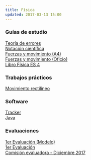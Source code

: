 ```yaml
---
title: Física
updated: 2017-03-13 15:00
---
```


### Guías de estudio
<i class="fa fa-file-pdf-o" aria-hidden="true"></i>  [Teoría de errores](../docs/itel/2017/fisica/TeoriaErrores.pdf)<br />
<i class="fa fa-file-pdf-o" aria-hidden="true"></i>  [Notación científica](../docs/itel/2017/fisica/NotacionCientifica.pdf)<br />
<i class="fa fa-file-pdf-o" aria-hidden="true"></i>  [Fuerzas y movimiento (A4)](../docs/itel/2017/fisica/fisica_guia_1_a4.pdf)<br />
<i class="fa fa-file-pdf-o" aria-hidden="true"></i>  [Fuerzas y movimiento (Oficio)](../docs/itel/2017/fisica/fisica_guia_1_oficio_2x1.pdf)<br />
<i class="fa fa-file-pdf-o" aria-hidden="true"></i>  [Libro Física ES 4](https://drive.google.com/drive/folders/1K1epDZpYi85nEsb-zKDSMTn4aOzFzLXa?usp=sharing)

### Trabajos prácticos
<i class="fa fa-file-pdf-o" aria-hidden="true"></i>  [Movimiento rectilíneo](../docs/itel/2017/fisica/2017_fisica_practica_movimiento_lineal.pdf)<br />

### Software
<i class="fa fa-globe" aria-hidden="true"></i>  [Tracker](http://physlets.org/tracker)<br />
<i class="fa fa-globe" aria-hidden="true"></i>  [Java](https://www.java.com/es/download/manual.jsp)<br />


### Evaluaciones
<i class="fa fa-file-pdf-o" aria-hidden="true"></i>  [1er Evaluación (Modelo)](../docs/itel/2017/fisica/Modelo_1er_Evaluacion.pdf)<br />
<i class="fa fa-file-pdf-o" aria-hidden="true"></i>  [1er Evaluación](../docs/itel/2017/fisica/2017_1er_evaluacion_fisica.pdf)<br />
<i class="fa fa-file-pdf-o" aria-hidden="true"></i>  [Comisión evaluadora - Diciembre 2017](../docs/itel/2017/fisica/2017_com_eval_fisica.pdf)<br />